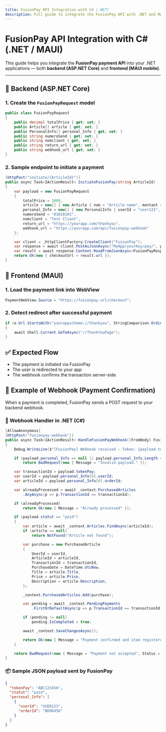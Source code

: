 ```yaml
---
title: FusionPay API Integration with C# (.NET)
description: Full guide to integrate the FusionPay API with .NET and MAUI
---
```


# FusionPay API Integration with C# (.NET / MAUI)

This guide helps you integrate the **FusionPay payment API** into your .NET applications — both **backend (ASP.NET Core)** and **frontend (MAUI mobile)**.

---

## 🔧 Backend (ASP.NET Core)

### 1. Create the `FusionPayRequest` model

```csharp
public class FusionPayRequest
{
    public decimal totalPrice { get; set; }
    public Article[] article { get; set; }
    public PersonalInfo[] personal_Info { get; set; }
    public string numeroSend { get; set; }
    public string nomclient { get; set; }
    public string return_url { get; set; }
    public string webhook_url { get; set; }
}
```

### 2. Sample endpoint to initiate a payment

```csharp
[HttpPost("initiate/{ArticleId}")]
public async Task<IActionResult> InitiateFusionPay(string ArticleId)
{
    var payload = new FusionPayRequest
    {
        totalPrice = 1000,
        article = new[] { new Article { nom = "Article name", montant = 1000 } },
        personal_Info = new[] { new PersonalInfo { userId = "user123", orderId = "article123" } },
        numeroSend = "01010101",
        nomclient = "Test Client",
        return_url = "https://yourapp.com/thankyou",
        webhook_url = "https://yourapp.com/api/fusionpay-webhook"
    };

    var client = _httpClientFactory.CreateClient("FusionPay");
    var response = await client.PostAsJsonAsync("MyApp/yourKey/pay/", payload);
    var result = await response.Content.ReadFromJsonAsync<FusionPayResponse>();
    return Ok(new { checkoutUrl = result.url });
}
```

## 📱 Frontend (MAUI)

### 1. Load the payment link into WebView

```csharp
PaymentWebView.Source = "https://fusionpay.url/checkout";
```

### 2. Detect redirect after successful payment

```csharp
if (e.Url.StartsWith("yourappscheme://thankyou", StringComparison.OrdinalIgnoreCase))
{
    await Shell.Current.GoToAsync("//ThankYouPage");
}
```

## ✅ Expected Flow

- The payment is initiated via FusionPay
- The user is redirected to your app
- The webhook confirms the transaction server-side

## 🎯 Example of Webhook (Payment Confirmation)

When a payment is completed, FusionPay sends a POST request to your backend webhook.

### 🎯 Webhook Handler in .NET (C#)

```csharp
[AllowAnonymous]
[HttpPost("fusionpay-webhook")]
public async Task<IActionResult> HandleFusionPayWebhook([FromBody] FusionPayWebhook payload)
{
    Debug.WriteLine($"[FusionPay] Webhook received – Token: {payload.tokenPay}, Status: {payload.statut}");

    if (payload.personal_Info == null || payload.personal_Info.Length == 0)
        return BadRequest(new { Message = "Invalid payload." });

    var transactionId = payload.tokenPay;
    var userId = payload.personal_Info[0].userId;
    var articleId = payload.personal_Info[0].orderId;

    var alreadyProcessed = await _context.PurchasedArticles
        .AnyAsync(p => p.TransactionId == transactionId);

    if (alreadyProcessed)
        return Ok(new { Message = "Already processed" });

    if (payload.statut == "paid")
    {
        var article = await _context.Articles.FindAsync(articleId);
        if (article == null)
            return NotFound("Article not found");

        var purchase = new PurchasedArticle
        {
            UserId = userId,
            ArticleId = articleId,
            TransactionId = transactionId,
            PurchaseDate = DateTime.UtcNow,
            Title = article.Title,
            Price = article.Price,
            Description = article.Description,
        };

        _context.PurchasedArticles.Add(purchase);

        var pending = await _context.PendingPayments
            .FirstOrDefaultAsync(p => p.TransactionId == transactionId);

        if (pending != null)
            pending.IsCompleted = true;

        await _context.SaveChangesAsync();

        return Ok(new { Message = "Payment confirmed and item registered." });
    }

    return BadRequest(new { Message = "Payment not accepted", Status = payload.statut });
}
```

### 📦 Sample JSON payload sent by FusionPay

```json
{
  "tokenPay": "ABC123456",
  "statut": "paid",
  "personal_Info": [
    {
      "userId": "USER123",
      "orderId": "BOOK456"
    }
  ]
}
```
